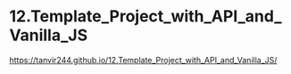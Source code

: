 # 12.Template_Project_with_API_and_Vanilla_JS
https://tanvir244.github.io/12.Template_Project_with_API_and_Vanilla_JS/
